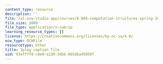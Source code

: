 ```yaml
---
content_type: resource
description: ''
file: /ol-ocw-studio-app/courses/6-004-computation-structures-spring-2017/93eff7fdc8e8a1303dbb065dba45058f_RiD2xxcrsxg.srt
file_size: 3800
file_type: application/x-subrip
learning_resource_types: []
license: https://creativecommons.org/licenses/by-nc-sa/4.0/
ocw_type: OCWFile
resourcetype: Other
title: 3play caption file
uid: 93eff7fd-c8e8-a130-3dbb-065dba45058f
---
```

